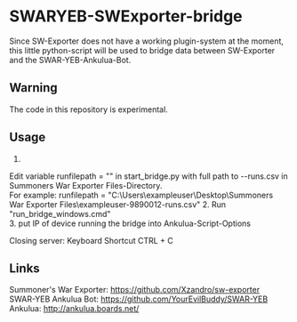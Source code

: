 # SWARYEB-SWExporter-bridge
Since SW-Exporter does not have a working plugin-system at the moment, 
this little python-script will be used to bridge data between 
SW-Exporter and the SWAR-YEB-Ankulua-Bot.

## Warning
The code in this repository is experimental. 

## Usage  
1. 
Edit variable runfilepath = "" in start_bridge.py with full path to <username>-<userid>-runs.csv in Summoners War Exporter Files-Directory.  
For example: runfilepath = "C:\Users\exampleuser\Desktop\Summoners War Exporter Files\exampleuser-9890012-runs.csv"
2. 
Run "run_bridge_windows.cmd"  
3. 
put IP of device running the bridge into Ankulua-Script-Options  

Closing server: 
Keyboard Shortcut CTRL + C

## Links
Summoner's War Exporter: https://github.com/Xzandro/sw-exporter  
SWAR-YEB Ankulua Bot: https://github.com/YourEvilBuddy/SWAR-YEB  
Ankulua: http://ankulua.boards.net/  
